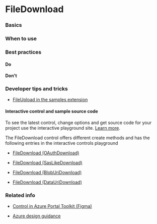 ﻿# FileDownload

 
<a name="basics"></a>
### Basics
<!-- TODO guidance FileDownload -->



<!-- TODO get an IMAGE to embed here -->

<!-- TODO get an SAMPLE CODE to embed here -->

 
<a name="when-to-use"></a>
### When to use


 
<a name="best-practices"></a>
### Best practices

<a name="best-practices-do"></a>
#### Do

<!-- TODO need Do's -->

<a name="best-practices-don-t"></a>
#### Don&#39;t

<!-- TODO need Don'ts -->



 
<a name="developer-tips-and-tricks"></a>
### Developer tips and tricks

* <a href="https://df.onecloud.azure-test.net/?SamplesExtension=true#blade/SamplesExtension/FileDownloadBlade/OAuthFileDownloadButton" target="_blank">FileUpload in the samples extension</a>



<a name="developer-tips-and-tricks-interactive-control-and-sample-source-code"></a>
#### Interactive control and sample source code
To see the latest control, change options and get source code for your project use the interactive playground site.  [Learn more](./top-extensions-controls-playground.md).

The FileDownload control offers different create methods and has the following entries in the interactive controls playground

*  <a href="https://ms.portal.azure.com/?Microsoft_Azure_Playground=true#blade/Microsoft_Azure_Playground/ControlsIndexBlade/FileDownload_createOAuthDownload_Playground" target="_blank">FileDownload (OAuthDownload)</a>

*  <a href="https://ms.portal.azure.com/?Microsoft_Azure_Playground=true#blade/Microsoft_Azure_Playground/ControlsIndexBlade/FileDownload_createSasLikeDownload_Playground" target="_blank">FileDownload (SasLikeDownload)</a>

*  <a href="https://ms.portal.azure.com/?Microsoft_Azure_Playground=true#blade/Microsoft_Azure_Playground/ControlsIndexBlade/FileDownload_createBlobUriDownload_Playground" target="_blank">FileDownload (BlobUriDownload)</a>

*  <a href="https://ms.portal.azure.com/?Microsoft_Azure_Playground=true#blade/Microsoft_Azure_Playground/ControlsIndexBlade/FileDownload_createDataUriDownload_Playground" target="_blank">FileDownload (DataUriDownload)</a>



 


 
<a name="related-info"></a>
### Related info

* <a href="https://www.figma.com/file/Bwn8rmUOYtnPRwA3JoQTBn/Azure-Portal-Toolkit?node-id=8199%3A347924" target="_blank">Control in Azure Portal Toolkit (Figma)</a>

* [Azure design guidance](http://aka.ms/portalfx/design)


